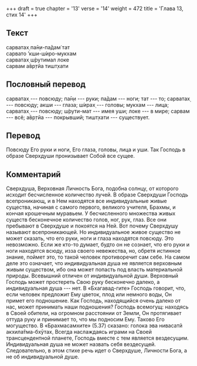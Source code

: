 +++
draft = true
chapter = '13'
verse = '14'
weight = 472
title = 'Глава 13, стих 14'
+++
## Текст

сарватах̣ па̄н̣и-па̄дам̇ тат  
сарвато ’кши-ш́иро-мукхам  
сарватах̣ ш́рутимал локе  
сарвам а̄вр̣тйа тишт̣хати

## Пословный перевод

сарватах̣ --- повсюду; па̄н̣и --- руки; па̄дам --- ноги; тат --- то;
сарватах̣ --- повсюду; акши --- глаза; ш́ирах̣ --- головы; мукхам --- лица;
сарватах̣ --- повсюду; ш́рути-мат --- имея уши; локе --- в мире; сарвам
--- всё; а̄вр̣тйа --- покрывший; тишт̣хати --- существует.

## Перевод

Повсюду Его руки и ноги, Его глаза, головы, лица и уши. Так Господь в
образе Сверхдуши пронизывает Собой все сущее.

## Комментарий

Сверхдуша, Верховная Личность Бога, подобна солнцу, от которого исходит
бесчисленное количество лучей. В образе Сверхдуши Господь всепроникающ,
и в Нем находятся все индивидуальные живые существа, начиная с самого
первого, великого учителя, Брахмы, и кончая крошечным муравьем. У
бесчисленного множества живых существ бесконечное количество голов, ног,
рук, глаз. Все они пребывают в Сверхдуше и покоятся на Ней. Вот почему
Сверхдушу называют всепроникающей. Но индивидуальное живое существо не
может сказать, что его руки, ноги и глаза находятся повсюду. Это
невозможно. Если же кто-то думает, будто он не сознает, что его руки и
ноги находятся всюду, изза своего невежества, но, обретя истинное
знание, поймет это, то такой человек противоречит сам себе. На самом
деле это означает, что индивидуальная душа не является верховным живым
существом, ибо она может попасть под власть материальной природы.
Всевышний отличен от индивидуальной души. Верховный Господь может
простереть Свою руку бесконечно далеко, а индивидуальная душа --- нет. В
«Бхагавад-гите» Господь говорит, что, если человек предложит Ему цветок,
плод или немного воды, Он примет его подношение. Как Господь,
находящийся очень далеко от нас, может принимать наши подношения?
Господь всемогущ: находясь в Своей обители, на огромном расстоянии от
Земли, Он протягивает оттуда руку и принимает то, что мы подносим Ему.
Таково Его могущество. В «Брахмасамхите» (5.37) сказано: голока эва
нивасатй акхила̄тма-бхӯтах̣. Всегда наслаждаясь играми на Своей
трансцендентной планете, Господь вместе с тем является вездесущим.
Индивидуальная душа не может назвать себя вездесущей. Следовательно, в
этом стихе речь идет о Сверхдуше, Личности Бога, а не об индивидуальной
душе.
